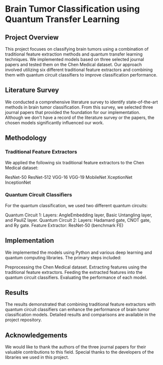 # Brain Tumor Classification using Quantum Transfer Learning
## Project Overview
This project focuses on classifying brain tumors using a combination of traditional feature extraction methods and quantum transfer learning techniques. We implemented models based on three selected journal papers and tested them on the Chen Medical dataset. Our approach involved utilizing six different traditional feature extractors and combining them with quantum circuit classifiers to improve classification performance.

## Literature Survey
We conducted a comprehensive literature survey to identify state-of-the-art methods in brain tumor classification. From this survey, we selected three journal papers that provided the foundation for our implementation. Although we don't have a record of the literature survey or the papers, the chosen models significantly influenced our work.

## Methodology
### Traditional Feature Extractors
We applied the following six traditional feature extractors to the Chen Medical dataset:

ResNet-50
ResNet-512
VGG-16
VGG-19
MobileNet
XceptionNet
InceptionNet
### Quantum Circuit Classifiers
For the quantum classification, we used two different quantum circuits:

Quantum Circuit 1:
Layers: AngleEmbedding layer, Basic Untangling layer, and PauliZ layer.
Quantum Circuit 2:
Layers: Hadamard gate, CNOT gate, and Ry gate.
Feature Extractor: ResNet-50 (benchmark FE)

## Implementation
We implemented the models using Python and various deep learning and quantum computing libraries. The primary steps included:

Preprocessing the Chen Medical dataset.
Extracting features using the traditional feature extractors.
Feeding the extracted features into the quantum circuit classifiers.
Evaluating the performance of each model.

## Results
The results demonstrated that combining traditional feature extractors with quantum circuit classifiers can enhance the performance of brain tumor classification models. Detailed results and comparisons are available in the project repository.

## Acknowledgements
We would like to thank the authors of the three journal papers for their valuable contributions to this field. Special thanks to the developers of the libraries we used in this project.

